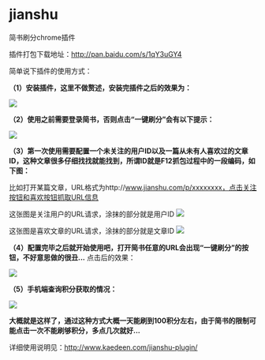 # jianshu
简书刷分chrome插件

插件打包下载地址：http://pan.baidu.com/s/1qY3uGY4

简单说下插件的使用方式：

**（1）安装插件，这里不做赘述，安装完插件之后的效果为：**

![](http://ww4.sinaimg.cn/large/7d6b7503jw1f8d0m84827j20a206m74u.jpg)

**（2）使用之前需要登录简书，否则点击“一键刷分”会有以下提示：**

![](http://ww3.sinaimg.cn/mw690/7d6b7503jw1f8czuc8hacj20d6084q3j.jpg)

**（3）第一次使用需要配置一个未关注的用户ID以及一篇从未有人喜欢过的文章ID，这种文章很多仔细找找就能找到，所谓ID就是F12抓包过程中的一段编码，如下图：**

比如打开某篇文章，URL格式为http://www.jianshu.com/p/xxxxxxxx，点击关注按钮和喜欢按钮抓取URL信息

这张图是关注用户的URL请求，涂抹的部分就是用户ID
![](http://ww4.sinaimg.cn/large/7d6b7503jw1f8d0snwe4ej215h08wgnj.jpg)

这张图是喜欢文章的URL请求，涂抹的部分就是文章ID
![](http://ww3.sinaimg.cn/large/7d6b7503jw1f8d0u1lgczj21350adacg.jpg)

**（4）配置完毕之后就开始使用吧，打开简书任意的URL会出现“一键刷分”的按钮，不好意思做的很丑...**
点击后的效果：

![](http://ww4.sinaimg.cn/mw690/7d6b7503jw1f8czuct9s2j20iu094q3x.jpg)

**（5）手机端查询积分获取的情况：**

![](http://ww4.sinaimg.cn/bmiddle/7d6b7503jw1f8d0xr5qlzj20fb0fpta1.jpg)

**大概就是这样了，通过这种方式大概一天能刷到100积分左右，由于简书的限制可能点击一次不能刷够积分，多点几次就好...**



详细使用说明见：http://www.kaedeen.com/jianshu-plugin/
